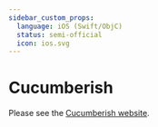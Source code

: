 ```yaml
---
sidebar_custom_props:
  language: iOS (Swift/ObjC)
  status: semi-official
  icon: ios.svg
---
```


# Cucumberish

Please see the [Cucumberish website](https://github.com/Ahmed-Ali/Cucumberish).
